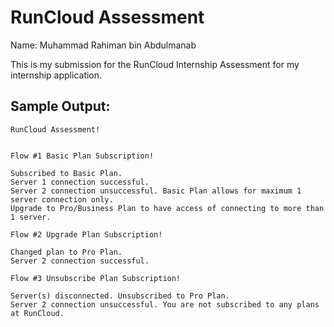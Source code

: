 # RunCloud Assessment

Name: Muhammad Rahiman bin Abdulmanab

This is my submission for the RunCloud Internship Assessment for my internship application.

## Sample Output:

```
RunCloud Assessment!


Flow #1 Basic Plan Subscription!

Subscribed to Basic Plan.
Server 1 connection successful.
Server 2 connection unsuccessful. Basic Plan allows for maximum 1 server connection only.
Upgrade to Pro/Business Plan to have access of connecting to more than 1 server.

Flow #2 Upgrade Plan Subscription!

Changed plan to Pro Plan.
Server 2 connection successful.

Flow #3 Unsubscribe Plan Subscription!

Server(s) disconnected. Unsubscribed to Pro Plan.
Server 2 connection unsuccessful. You are not subscribed to any plans at RunCloud.
```
